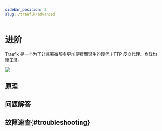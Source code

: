 ```yaml
---
sidebar_position: 2
slug: /traefik/advanced
---
```


# 进阶

Traefik 是一个为了让部署微服务更加便捷而诞生的现代 HTTP 反向代理、负载均衡工具。    

![](https://libs.websoft9.com/Websoft9/DocsPicture/zh/traefik/traefik-architecture-websoft9.png)

## 原理

## 问题解答

## 故障速查{#troubleshooting}